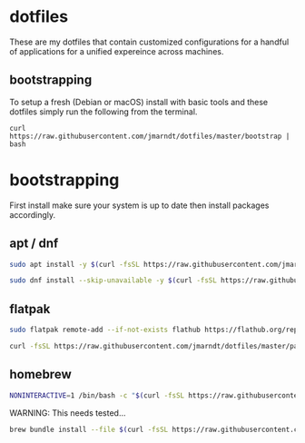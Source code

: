 # dotfiles
These are my dotfiles that contain customized configurations for a handful of applications for a unified expereince across machines.

## bootstrapping
To setup a fresh (Debian or macOS) install with basic tools and these dotfiles simply run the following from the terminal.
```
curl https://raw.githubusercontent.com/jmarndt/dotfiles/master/bootstrap | bash
```

# bootstrapping
First install make sure your system is up to date then install packages accordingly.

## apt / dnf
```bash
sudo apt install -y $(curl -fsSL https://raw.githubusercontent.com/jmarndt/dotfiles/master/packages/apt)
```
```bash
sudo dnf install --skip-unavailable -y $(curl -fsSL https://raw.githubusercontent.com/jmarndt/dotfiles/master/packages/apt)
```

## flatpak
```bash
sudo flatpak remote-add --if-not-exists flathub https://flathub.org/repo/flathub.flatpakrepo
```
```bash
curl -fsSL https://raw.githubusercontent.com/jmarndt/dotfiles/master/packages/flatpak | xargs -I{} flatpak install -y {}
```

## homebrew
```bash
NONINTERACTIVE=1 /bin/bash -c "$(curl -fsSL https://raw.githubusercontent.com/Homebrew/install/HEAD/install.sh)"
```

WARNING: This needs tested...
```bash
brew bundle install --file $(curl -fsSL https://raw.githubusercontent.com/jmarndt/dotfiles/master/packages/brew)
```
